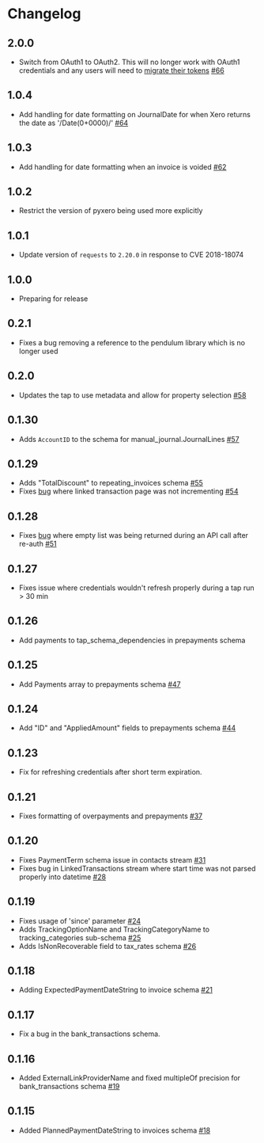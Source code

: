 # Changelog

## 2.0.0
  * Switch from OAuth1 to OAuth2. This will no longer work with OAuth1 credentials and any users will need to [migrate their tokens](https://developer.xero.com/documentation/oauth2/migrate) [#66](https://github.com/singer-io/tap-xero/pull/66)

## 1.0.4
  * Add handling for date formatting on JournalDate for when Xero returns the date as '/Date(0+0000)/' [#64](https://github.com/singer-io/tap-xero/pull/64)

## 1.0.3
  * Add handling for date formatting when an invoice is voided [#62](https://github.com/singer-io/tap-xero/pull/62)

## 1.0.2
  * Restrict the version of pyxero being used more explicitly

## 1.0.1
  * Update version of `requests` to `2.20.0` in response to CVE 2018-18074

## 1.0.0
  * Preparing for release

## 0.2.1
  * Fixes a bug removing a reference to the pendulum library which is no longer used

## 0.2.0
  * Updates the tap to use metadata and allow for property selection [#58](https://github.com/singer-io/tap-xero/pull/58)

## 0.1.30
  * Adds `AccountID` to the schema for manual_journal.JournalLines [#57](https://github.com/singer-io/tap-xero/pull/57)

## 0.1.29
  * Adds "TotalDiscount" to repeating_invoices schema [#55](https://github.com/singer-io/tap-xero/pull/55)
  * Fixes [bug](https://github.com/singer-io/tap-xero/issues/53) where linked transaction page was not incrementing [#54](https://github.com/singer-io/tap-xero/pull/54)

## 0.1.28
  * Fixes [bug](https://github.com/singer-io/tap-xero/issues/50) where empty list was being returned during an API call after re-auth [#51](https://github.com/singer-io/tap-xero/pull/51)

## 0.1.27
  * Fixes issue where credentials wouldn't refresh properly during a tap run > 30 min

## 0.1.26
  * Add payments to tap_schema_dependencies in prepayments schema

## 0.1.25
  * Add Payments array to prepayments schema [#47](https://github.com/singer-io/tap-xero/pull/47)

## 0.1.24
  * Add "ID" and "AppliedAmount" fields to prepayments schema [#44](https://github.com/singer-io/tap-xero/pull/44/files)

## 0.1.23
  * Fix for refreshing credentials after short term expiration.

## 0.1.21
  * Fixes formatting of overpayments and prepayments [#37](https://github.com/singer-io/tap-xero/pull/37)

## 0.1.20
  * Fixes PaymentTerm schema issue in contacts stream [#31](https://github.com/singer-io/tap-xero/pull/31)
  * Fixes bug in LinkedTransactions stream where start time was not parsed properly into datetime [#28](https://github.com/singer-io/tap-xero/pull/28)

## 0.1.19
  * Fixes usage of 'since' parameter [#24](https://github.com/singer-io/tap-xero/pull/24)
  * Adds TrackingOptionName and TrackingCategoryName to tracking_categories sub-schema [#25](https://github.com/singer-io/tap-xero/pull/25)
  * Adds IsNonRecoverable field to tax_rates schema [#26](https://github.com/singer-io/tap-xero/pull/26)

## 0.1.18
  * Adding ExpectedPaymentDateString to invoice schema [#21](https://github.com/singer-io/tap-xero/pull/21)

## 0.1.17
  * Fix a bug in the bank_transactions schema.

## 0.1.16
  * Added ExternalLinkProviderName and fixed multipleOf precision for bank_transactions schema [#19](https://github.com/singer-io/tap-xero/pull/19)

## 0.1.15
  * Added PlannedPaymentDateString to invoices schema [#18](https://github.com/singer-io/tap-xero/pull/18)
